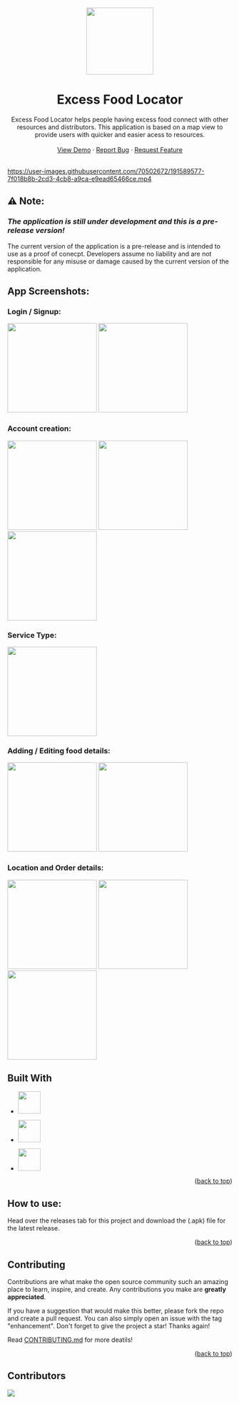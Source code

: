 <a name="readme-top"></a>

<br />
<div align="center">
<img src="https://user-images.githubusercontent.com/78294692/191543806-a09b1360-acb8-4f2a-9ab4-5a9f85778025.jpg" width="150">
  <h1 align="center">Excess Food Locator</h1>

  <p align="center">
    Excess Food Locator helps people having excess food connect with other resources and distributors. This application is based on a map view to provide users with quicker and easier acess to resources.
    <br />
    <br />
    <a href="https://youtu.be/3QqH0R92WKA">View Demo</a>
    ·
    <a href="https://github.com/pranav-kale-01/excess-food-locator/issues">Report Bug</a>
    ·
    <a href="https://github.com/pranav-kale-01/excess-food-locator/issues">Request Feature</a>
    <br />
    <br />
  </p>
</div>

https://user-images.githubusercontent.com/70502672/191589577-7f018b8b-2cd3-4cb8-a9ca-e9ead65466ce.mp4

## ⚠ Note:

### *The application is still under development and this is a pre-release version!*

The current version of the application is a pre-release and is intended to use as a proof of conecpt. Developers assume no liability and are not responsible for any misuse or damage caused by the current version of the application.

## App Screenshots:

### Login / Signup:
<img src="https://user-images.githubusercontent.com/70502672/191471043-02695ba9-fa2a-4dbf-ac0b-fb64e7159a1b.jpeg" width="200">   <img src="https://user-images.githubusercontent.com/70502672/191471051-4d3095ea-af3e-4fa5-822c-ddfcffc26edf.jpeg" width="200">   

### Account creation:
<img src="https://user-images.githubusercontent.com/70502672/191471057-397f93c4-ff49-441d-901f-660b0b37e059.jpeg" width="200"> <img src="https://user-images.githubusercontent.com/70502672/191471082-e293482c-edc1-474e-b7ea-694b40103ad2.jpeg" width="200">  <img src="https://user-images.githubusercontent.com/70502672/191471065-3b973c68-c99d-4321-92b1-bfa9584151f3.jpeg" width="200"> 

### Service Type: 
<img src="https://user-images.githubusercontent.com/70502672/191471072-2391497d-9eb6-494f-a8a3-acc30e7c00ea.jpeg" width="200">  

### Adding / Editing food details:
<img src="https://user-images.githubusercontent.com/70502672/191471086-0c0b91de-9884-4d5a-8d3d-5c382a1298e0.jpeg" width="200">  <img src="https://user-images.githubusercontent.com/70502672/191471091-8a28e939-9eca-4d96-b8b4-35f233def876.jpeg" width="200">

### Location and Order details:
<img src="https://user-images.githubusercontent.com/70502672/191471018-79fea53d-edd8-42ec-82dc-b7f99c0ffad1.jpeg" width="200"> <img src="https://user-images.githubusercontent.com/70502672/191471035-2ff4b4e5-bb57-4efe-971d-c4d7316fb51d.jpeg" width="200"> <img src="https://user-images.githubusercontent.com/70502672/191471098-7205738b-a288-439b-8db2-a213c96f7026.jpeg" width="200">

## Built With

* <a href="https://flutter.dev" > <img src="https://user-images.githubusercontent.com/70502672/191479981-90008429-439c-42e3-b5e0-f9fff37c09aa.png" height="50"> </a>

* <a href="https://developers.google.com/maps" > <img src="https://user-images.githubusercontent.com/70502672/191480861-152b58c8-3824-4e5b-ba67-c64ef02413ec.png" height="50"> </a>

* <a href="https://firebase.google.com/" > <img src="https://user-images.githubusercontent.com/70502672/191481355-c9c9c148-2d75-4948-85e1-c8a4708d4036.png" height="50"> </a>



<p align="right">(<a href="#readme-top">back to top</a>)</p>

## How to use:

Head over the releases tab for this project and download the (.apk) file for the latest release.


<p align="right">(<a href="#readme-top">back to top</a>)</p>

## Contributing

Contributions are what make the open source community such an amazing place to learn, inspire, and create. Any contributions you make are **greatly appreciated**.

If you have a suggestion that would make this better, please fork the repo and create a pull request. You can also simply open an issue with the tag "enhancement".
Don't forget to give the project a star! Thanks again!

Read [CONTRIBUTING.md](https://github.com/pranav-kale-01/excess-food-locator/blob/master/CONTRIBUTING.md) for more deatils!

<p align="right">(<a href="#readme-top">back to top</a>)</p>


## Contributors 

<a href="https://github.com/<your-username>/Python/graphs/contributors">
  <img src="https://contrib.rocks/image?repo=pranav-kale-01/excess-food-locator"/>
</a>

